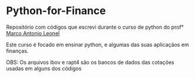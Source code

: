 # Python-for-Finance
Repositório com códigos que escrevi durante o curso de python do prof° [Marco Antonio Leonel](https://www.youtube.com/playlist?list=PLxHOcrEn5NC8rfR3HGlhWX0OYBDWA6K8Z)

Este curso é focado em ensinar python, e algumas das suas aplicaçãos em finanças.

OBS: Os arquivos ibov e rapt4 são os bancos de dados das cotações usadas em alguns dos códigos
